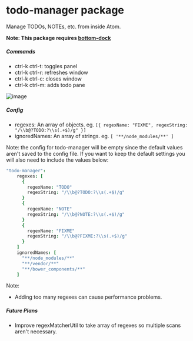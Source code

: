 # todo-manager package

Manage TODOs, NOTEs, etc. from inside Atom.

**Note: This package requires [bottom-dock](https://atom.io/packages/bottom-dock)**

##### Commands
* ctrl-k ctrl-t: toggles panel
* ctrl-k ctrl-r: refreshes window
* ctrl-k ctrl-c: closes window
* ctrl-k ctrl-m: adds todo pane

![image](https://cloud.githubusercontent.com/assets/9221137/9021425/3961b8d8-37f6-11e5-95e4-e283b9802dea.png)


##### Config
* regexes: An array of objects. eg. ```[{ regexName: "FIXME", regexString: "/\\b@?TODO:?\\s(.+$)/g" }]```
* ignoredNames: An array of strings. eg. ```[ '**/node_modules/**' ]```

Note: the config for todo-manager will be empty since the default values aren't saved to the config file.
If you want to keep the default settings you will also need to include the values below:
````coffee
"todo-manager":
    regexes: [
      {
        regexName: "TODO"
        regexString: "/\\b@?TODO:?\\s(.+$)/g"
      }
      {
        regexName: "NOTE"
        regexString: "/\\b@?NOTE:?\\s(.+$)/g"
      }
      {
        regexName: "FIXME"
        regexString: "/\\b@?FIXME:?\\s(.+$)/g"
      }
    ]
    ignoredNames: [
      "**/node_modules/**"
      "**/vendor/**"
      "**/bower_components/**"
    ]
````
Note:
* Adding too many regexes can cause performance problems.


##### Future Plans
* Improve regexMatcherUtil to take array of regexes so multiple scans aren't necessary.
